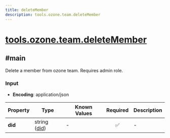 ```yaml
---
title: deleteMember
description: tools.ozone.team.deleteMember
---
```


# [tools.ozone.team.deleteMember](https://github.com/myConsciousness/atproto.dart/blob/main/lexicons/tools/ozone/team/deleteMember.json)

## #main

Delete a member from ozone team. Requires admin role.

### Input

- **Encoding**: application/json

| Property | Type | Known Values | Required | Description |
| --- | --- | --- | :---: | --- |
| **did** | string ([did](https://atproto.com/specs/did)) | - | ✅ | - |

